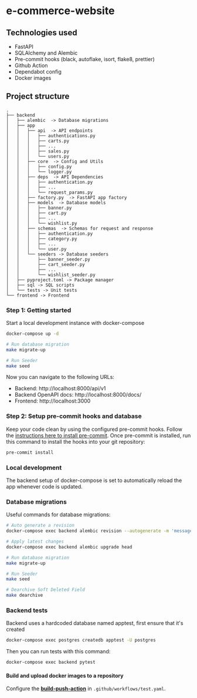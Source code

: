 # e-commerce-website

## Technologies used

- FastAPI
- SQLAlchemy and Alembic
- Pre-commit hooks (black, autoflake, isort, flake8, prettier)
- Github Action
- Dependabot config
- Docker images

## Project structure

```
.
├── backend
│   ├── alembic  -> Database migrations
│   ├── app
│   │   ├── api  -> API endpoints
│   │   │   ├── authentications.py
│   │   │   ├── carts.py
│   │   │   ├── ...
│   │   │   ├── sales.py
│   │   │   └── users.py
│   │   ├── core  -> Config and Utils
│   │   │   ├── config.py
│   │   │   └── logger.py
│   │   ├── deps  -> API Dependencies
│   │   │   ├── authentication.py
│   │   │   ├── ...
│   │   │   └── request_params.py
│   │   ├── factory.py  -> FastAPI app factory
│   │   ├── models  -> Database models
│   │   │   ├── banner.py
│   │   │   ├── cart.py
│   │   │   ├── ...
│   │   │   └── wishlist.py
│   │   ├── schemas  -> Schemas for request and response
│   │   │   ├── authentication.py
│   │   │   ├── category.py
│   │   │   ├── ...
│   │   │   └── user.py
│   │   └── seeders -> Database seeders
│   │       ├── banner_seeder.py
│   │       ├── cart_seeder.py
│   │       ├── ...
│   │       └── wishlist_seeder.py
│   ├── pyproject.toml -> Package manager
│   ├── sql -> SQL scripts
│   └── tests -> Unit tests
└── frontend -> Frontend
```

### Step 1: Getting started

Start a local development instance with docker-compose

```bash
docker-compose up -d

# Run database migration
make migrate-up

# Run Seeder
make seed

```

Now you can navigate to the following URLs:

- Backend: http://localhost:8000/api/v1
- Backend OpenAPI docs: http://localhost:8000/docs/
- Frontend: http://localhost:3000

### Step 2: Setup pre-commit hooks and database

Keep your code clean by using the configured pre-commit hooks. Follow the [instructions here to install pre-commit](https://pre-commit.com/). Once pre-commit is installed, run this command to install the hooks into your git repository:

```bash
pre-commit install
```

### Local development

The backend setup of docker-compose is set to automatically reload the app whenever code is updated.

### Database migrations

Useful commands for database migrations:

```bash
# Auto generate a revision
docker-compose exec backend alembic revision --autogenerate -m 'message'

# Apply latest changes
docker-compose exec backend alembic upgrade head

# Run database migration
make migrate-up

# Run Seeder
make seed

# Dearchive Soft Deleted Field
make dearchive

```

### Backend tests

Backend uses a hardcoded database named apptest, first ensure that it's created

```bash
docker-compose exec postgres createdb apptest -U postgres
```

Then you can run tests with this command:

```bash
docker-compose exec backend pytest
```

#### Build and upload docker images to a repository

Configure the [**build-push-action**](https://github.com/marketplace/actions/build-and-push-docker-images) in `.github/workflows/test.yaml`.

